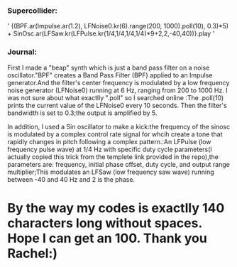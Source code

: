 ### Supercollider:
'
{(BPF.ar(Impulse.ar(1.2), LFNoise0.kr(6).range(200, 1000).poll(10), 0.3)*5) + SinOsc.ar(LFSaw.kr(LFPulse.kr(1/4,1/4,1/4,1/4)*9+2,2,-40,40))}.play
'

### Journal:
First I made a "beap" synth which is just a band pass filter on a noise oscillator."BPF" creates a Band Pass Filter (BPF) applied to an Impulse generator.And the filter's center frequency is modulated by a low frequency noise generator (LFNoise0) running at 6 Hz, ranging from 200 to 1000 Hz. I was not sure about what exactlly ".poll" so I searched online :The .poll(10) prints the current value of the LFNoise0 every 10 seconds. Then the filter's bandwidth is set to 0.3;the output is amplified by 5. 

In addition, I used a Sin oscillator to make a kick:the frequency of the sinosc is modulated by a complex control rate signal for whcih create a tone that rapidly changes in pitch following a complex pattern.:An LFPulse (low frequency pulse wave) at 1/4 Hz with specific duty cycle parameters(I actually copied this trick from the templete link provided in the repo),the parameters are: frequency, initial phase offset, duty cycle, and output range multiplier;This modulates an LFSaw (low frequency saw wave) running between -40 and 40 Hz and 2 is the phase.

# By the way my codes is exactlly 140 characters long without spaces. Hope I can get an 100. Thank you Rachel:)


